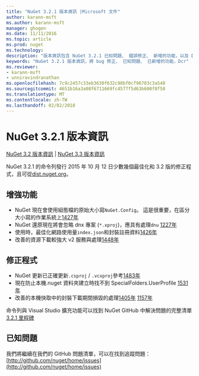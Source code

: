 ```yaml
---
title: "NuGet 3.2.1 版本資訊 |Microsoft 文件"
author: karann-msft
ms.author: karann-msft
manager: ghogen
ms.date: 11/11/2016
ms.topic: article
ms.prod: nuget
ms.technology: 
description: "版本資訊包含 NuGet 3.2.1 已知問題、 錯誤修正、 新增的功能，以及 Dcr。"
keywords: "NuGet 3.2.1 版本資訊，將 bug 修正、 已知問題、 已新增的功能，Dcr"
ms.reviewer:
- karann-msft
- unniravindranathan
ms.openlocfilehash: 7c9c2457c33eb3630f632c98bf0cf96703c3a548
ms.sourcegitcommit: 4651b16a3a08f6711669fc4577f5d63b600f8f58
ms.translationtype: MT
ms.contentlocale: zh-TW
ms.lasthandoff: 02/02/2018
---
```

# <a name="nuget-321-release-notes"></a>NuGet 3.2.1 版本資訊

[NuGet 3.2 版本資訊](../release-notes/nuget-3.2.md) | [NuGet 3.3 版本資訊](../release-notes/nuget-3.3.md)

NuGet 3.2.1 的命令列發行 2015 年 10 月 12 日少數幾個最佳化和 3.2 版的修正程式，且可從[dist.nuget.org](http://dist.nuget.org/index.html)。

## <a name="improvements"></a>增強功能

* NuGet 現在會使用組態檔的原始大小寫`NuGet.Config`。  這是很重要，在區分大小寫的作業系統上[1427年](https://github.com/NuGet/Home/issues/1427)
* NuGet 還原現在將會忽略 dnx 專案 (`*.xproj`)，應具有處理`dnu` [1227年](https://github.com/NuGet/Home/issues/1227)
* 使用時，最佳化網路使用量`index.json`和封裝註冊資料[1426年](https://github.com/NuGet/Home/issues/1426)
* 改善的資源下載較強大 v2 服務與處理[1448年](https://github.com/NuGet/Home/issues/1448)

## <a name="fixes"></a>修正程式

* NuGet 更新已正確更新`.csproj` / `.vcxproj`參考[1483年](https://github.com/NuGet/Home/issues/1483)
* 現在防止本機.nuget 資料夾建立時找不到 SpecialFolders.UserProfile [1531年](https://github.com/NuGet/Home/issues/1531)
* 改善的本機快取中的封裝下載期間損毀的處理[1405年](https://github.com/NuGet/Home/issues/1405) [1157年](https://github.com/NuGet/Home/issues/1157)

命令列與 Visual Studio 擴充功能可以找到 NuGet GitHub 中解決問題的完整清單[3.2.1 里程碑](https://github.com/NuGet/Home/issues?q=milestone%3A3.2.1+is%3Aclosed)

## <a name="known-issues"></a>已知問題

我們將繼續在我們的 GitHub 問題清單，可以在找到追蹤問題： [http://github.com/nuget/home/issues](http://github.com/nuget/home/issues)